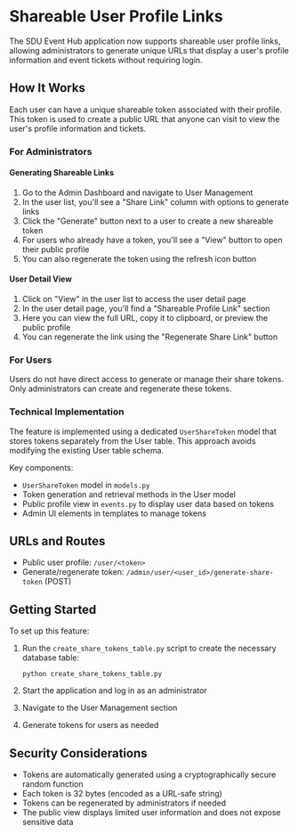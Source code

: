 # Shareable User Profile Links

The SDU Event Hub application now supports shareable user profile links, allowing administrators to generate unique URLs that display a user's profile information and event tickets without requiring login.

## How It Works

Each user can have a unique shareable token associated with their profile. This token is used to create a public URL that anyone can visit to view the user's profile information and tickets.

### For Administrators

#### Generating Shareable Links

1. Go to the Admin Dashboard and navigate to User Management
2. In the user list, you'll see a "Share Link" column with options to generate links
3. Click the "Generate" button next to a user to create a new shareable token
4. For users who already have a token, you'll see a "View" button to open their public profile
5. You can also regenerate the token using the refresh icon button

#### User Detail View

1. Click on "View" in the user list to access the user detail page
2. In the user detail page, you'll find a "Shareable Profile Link" section
3. Here you can view the full URL, copy it to clipboard, or preview the public profile
4. You can regenerate the link using the "Regenerate Share Link" button

### For Users

Users do not have direct access to generate or manage their share tokens. Only administrators can create and regenerate these tokens.

### Technical Implementation

The feature is implemented using a dedicated `UserShareToken` model that stores tokens separately from the User table. This approach avoids modifying the existing User table schema.

Key components:
- `UserShareToken` model in `models.py` 
- Token generation and retrieval methods in the User model
- Public profile view in `events.py` to display user data based on tokens
- Admin UI elements in templates to manage tokens

## URLs and Routes

- Public user profile: `/user/<token>` 
- Generate/regenerate token: `/admin/user/<user_id>/generate-share-token` (POST)

## Getting Started

To set up this feature:

1. Run the `create_share_tokens_table.py` script to create the necessary database table:
   ```
   python create_share_tokens_table.py
   ```

2. Start the application and log in as an administrator
3. Navigate to the User Management section
4. Generate tokens for users as needed

## Security Considerations

- Tokens are automatically generated using a cryptographically secure random function
- Each token is 32 bytes (encoded as a URL-safe string)
- Tokens can be regenerated by administrators if needed
- The public view displays limited user information and does not expose sensitive data